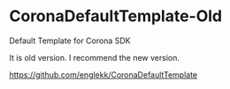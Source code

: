 CoronaDefaultTemplate-Old
=====================

Default Template for Corona SDK

It is old version. I recommend the new version.

https://github.com/englekk/CoronaDefaultTemplate
